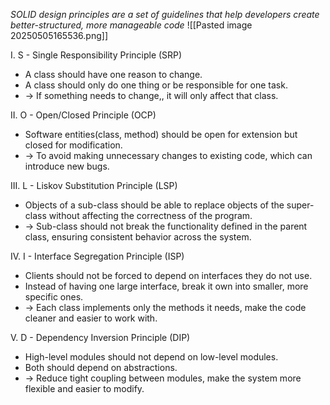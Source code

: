 
_SOLID design principles are a set of guidelines that help developers create better-structured, more manageable code_
![[Pasted image 20250505165536.png]]

I. S - Single Responsibility Principle (SRP)
- A class should have one reason to change.
- A class should only do one thing or be responsible for one task.
- -> If something needs to change,, it will only affect that class.

II. O - Open/Closed Principle (OCP)
- Software entities(class, method) should be open for extension but closed for modification.
- -> To avoid making unnecessary changes to existing code, which can introduce new bugs.

III.  L - Liskov Substitution Principle (LSP)
- Objects of a sub-class should be able to replace objects of the super-class without affecting the correctness of the program.
- -> Sub-class should not break the functionality defined in the parent class, ensuring consistent behavior across the system.

IV. I - Interface Segregation Principle (ISP)
- Clients should not be forced to depend on interfaces they do not use.
- Instead of having one large interface, break it own into smaller, more specific ones.
- -> Each class implements only the methods it needs, make the code cleaner and easier to work with.

V. D - Dependency Inversion Principle (DIP)
- High-level modules should not depend on low-level modules.
- Both should depend on abstractions.
- -> Reduce tight coupling between modules, make the system more flexible and easier to modify.